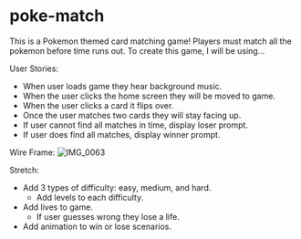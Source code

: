 # poke-match
This is a Pokemon themed card matching game! Players must match all the pokemon before time runs out.
To create this game, I will be using...

User Stories:
* When user loads game they hear background music.
* When the user clicks the home screen they will be moved to game.
* When the user clicks a card it flips over.
* Once the user matches two cards they will stay facing up.
* If user cannot find all matches in time, display loser prompt.
* If user does find all matches, display winner prompt.

Wire Frame:
![IMG_0063](https://user-images.githubusercontent.com/118120312/215407670-9743636a-9501-4ab8-8154-c44ddb364f0a.jpg)

Stretch:
* Add 3 types of difficulty: easy, medium, and hard.
  * Add levels to each difficulty.
* Add lives to game. 
  * If user guesses wrong they lose a life.
* Add animation to win or lose scenarios. 

